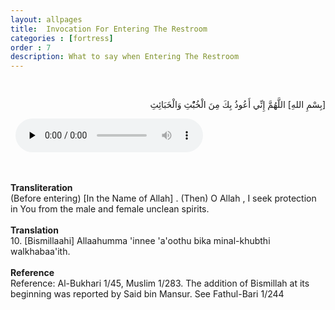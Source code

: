 ```yaml
---
layout: allpages
title:  Invocation For Entering The Restroom
categories : [fortress]
order : 7
description: What to say when Entering The Restroom
---
```


&nbsp;
<div class="arabictext" dir="RTL">

[بِسْمِ اللهِ] اللَّهُمَّ إِنِّي أَعُوذُ بِكَ مِنَ الْخُبُْثِ وَالْخَبَائِثِ

</div>
&nbsp;


<audio controls  preload="none">
  <source src="{{ site.baseurl }}/audio/fortress/10.mp3" type="audio/mpeg">
Your browser does not support the audio element.
</audio>


&nbsp;
<div class="duaextra" tabindex="0">
<div><strong>Transliteration</strong></div>
<div class="extra">(Before entering) [In the Name of Allah] . (Then) O Allah , I seek protection in You from the male and female unclean spirits.</div>
</div>
&nbsp;
<div class="duaextra" tabindex="0">
<div><strong>Translation</strong></div>
<div class="extra">10. [Bismillaahi] Allaahumma 'innee 'a'oothu bika minal-khubthi walkhabaa'ith.</div>
</div>
&nbsp;
<div class="duaextra" tabindex="0">
<div><strong>Reference</strong></div>
<div class="extra">Reference: Al-Bukhari 1/45, Muslim 1/283. The addition of Bismillah at its beginning was reported by Said bin Mansur. See Fathul-Bari 1/244</div>
</div>